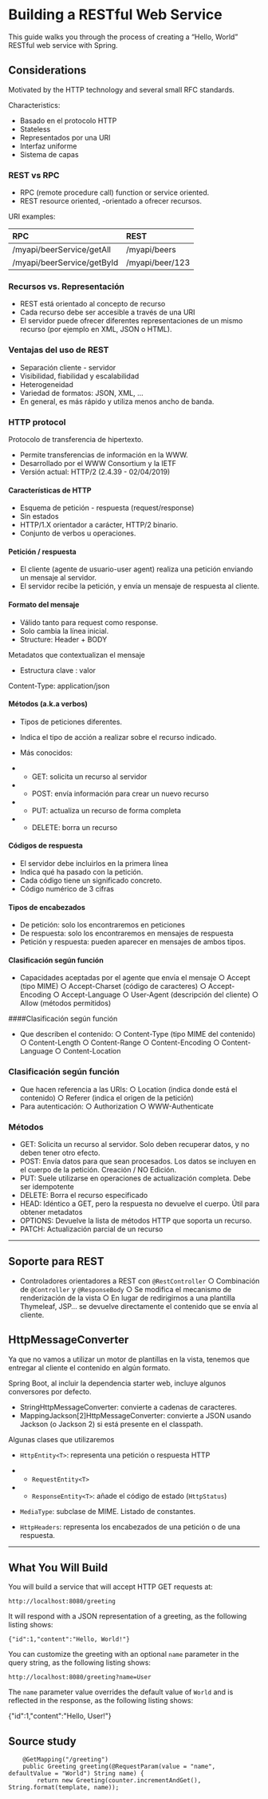 # Building a RESTful Web Service

This guide walks you through the process of creating a “Hello, World” RESTful web service with Spring.

## Considerations

Motivated by the HTTP technology and several small RFC standards.

Characteristics:

- Basado en el protocolo HTTP
- Stateless
- Representados por una URI
- Interfaz uniforme
- Sistema de capas


### REST vs RPC

- RPC (remote procedure call) function or service oriented.
- REST resource oriented, -orientado a ofrecer recursos.

URI examples:

| RPC      | REST |
| :--- | :--- |
| /myapi/beerService/getAll      | /myapi/beers       |
| /myapi/beerService/getById   | /myapi/beer/123        |


### Recursos vs. Representación

- REST está orientado al concepto de recurso
- Cada recurso debe ser accesible a través de una URI
- El servidor puede ofrecer diferentes representaciones de un
mismo recurso (por ejemplo en XML, JSON o HTML).

### Ventajas del uso de REST

- Separación cliente - servidor
- Visibilidad, fiabilidad y escalabilidad
- Heterogeneidad
- Variedad de formatos: JSON, XML, …
- En general, es más rápido y utiliza menos ancho de banda.

### HTTP protocol

Protocolo de transferencia de hipertexto.
- Permite transferencias de
información en la WWW.
- Desarrollado por el WWW
Consortium y la IETF
- Versión actual: HTTP/2
(2.4.39 - 02/04/2019)


#### Características de HTTP
- Esquema de petición - respuesta (request/response)
- Sin estados
- HTTP/1.X orientador a carácter, HTTP/2 binario.
- Conjunto de verbos u operaciones.


#### Petición / respuesta
- El cliente (agente de usuario-user agent) realiza una petición
enviando un mensaje al servidor.
- El servidor recibe la petición, y envía un mensaje de respuesta al
cliente.


#### Formato del mensaje
- Válido tanto para request como response.
- Solo cambia la línea inicial.
- Structure:  Header + BODY

Metadatos que contextualizan el mensaje

- Estructura clave : valor

Content-Type: application/json


#### Métodos (a.k.a verbos)
- Tipos de peticiones diferentes.
- Indica el tipo de acción a realizar sobre el recurso indicado.
- Más conocidos:

- - GET: solicita un recurso al servidor
- - POST: envía información para crear un nuevo recurso
- - PUT: actualiza un recurso de forma completa
- - DELETE: borra un recurso

#### Códigos de respuesta
- El servidor debe incluirlos en la primera línea
- Indica qué ha pasado con la petición.
- Cada código tiene un significado concreto.
- Código numérico de 3 cifras


#### Tipos de encabezados
- De petición: solo los encontraremos en peticiones
- De respuesta: solo los encontraremos en mensajes de respuesta
- Petición y respuesta: pueden aparecer en mensajes de ambos
tipos.

#### Clasificación según función
- Capacidades aceptadas por el agente que envía el mensaje
○ Accept (tipo MIME)
○ Accept-Charset (código de caracteres)
○ Accept-Encoding
○ Accept-Language
○ User-Agent (descripción del cliente)
○ Allow (métodos permitidos)

####Clasificación según función
- Que describen el contenido:
○ Content-Type (tipo MIME del contenido)
○ Content-Length
○ Content-Range
○ Content-Encoding
○ Content-Language
○ Content-Location


### Clasificación según función
- Que hacen referencia a las URIs:
○ Location (indica donde está el contenido)
○ Referer (indica el origen de la petición)
- Para autenticación:
○ Authorization
○ WWW-Authenticate


### Métodos
- GET:
Solicita un recurso al servidor.
Solo deben recuperar datos, y no deben tener otro efecto.
- POST:
Envía datos para que sean procesados.
Los datos se incluyen en el cuerpo de la petición.
Creación / NO Edición.
- PUT:
 Suele utilizarse en operaciones de actualización completa. Debe ser idempotente
- DELETE:
 Borra el recurso especificado
- HEAD:
 Idéntico a GET, pero la respuesta no devuelve el cuerpo. Útil para obtener metadatos
- OPTIONS:
 Devuelve la lista de métodos HTTP que soporta un recurso.
- PATCH:
 Actualización parcial de un recurso


---

## Soporte para REST
- Controladores orientadores a REST con `@RestController`
○ Combinación de `@Controller` y `@ResponseBody`
○ Se modifica el mecanismo de renderización de la vista
○ En lugar de redirigirnos a una plantilla Thymeleaf, JSP… se devuelve directamente el contenido que se envía al cliente.


## HttpMessageConverter
Ya que no vamos a utilizar un motor de plantillas en la vista,
tenemos que entregar al cliente el contenido en algún formato.

Spring Boot, al incluir la dependencia starter web, incluye algunos
conversores por defecto.

- StringHttpMessageConverter: convierte a cadenas de
caracteres.
- MappingJackson[2]HttpMessageConverter: convierte a JSON
usando Jackson (o Jackson 2) si está presente en el
classpath.

Algunas clases que utilizaremos

- `HttpEntity<T>`: representa una petición o respuesta HTTP

- - `RequestEntity<T>`
- - `ResponseEntity<T>`: añade el código de estado (`HttpStatus`)

- `MediaType`: subclase de MIME. Listado de constantes.
- `HttpHeaders`: representa los encabezados de una petición o de una respuesta.


---


## What You Will Build

You will build a service that will accept HTTP GET requests at:

`http://localhost:8080/greeting`
 
It will respond with a JSON representation of a greeting, as the following listing shows:

```
{"id":1,"content":"Hello, World!"}
```

You can customize the greeting with an optional `name` parameter in the query string, as the following listing shows:

`http://localhost:8080/greeting?name=User`

The `name` parameter value overrides the default value of `World` and is reflected in the response, as the following listing shows:

{"id":1,"content":"Hello, User!"}

## Source study



```
	@GetMapping("/greeting")
	public Greeting greeting(@RequestParam(value = "name", defaultValue = "World") String name) {
		return new Greeting(counter.incrementAndGet(), String.format(template, name));
```
